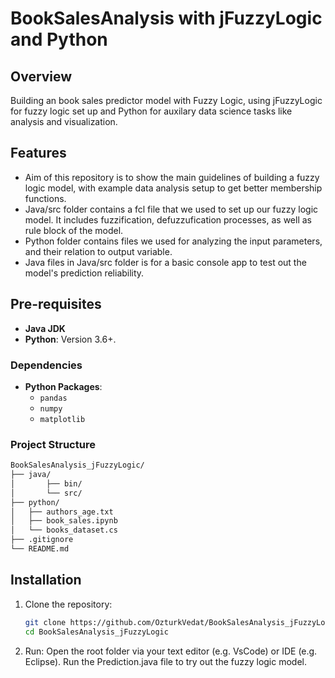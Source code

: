 # BookSalesAnalysis with jFuzzyLogic and Python

## Overview

Building an book sales predictor model with Fuzzy Logic, using jFuzzyLogic for fuzzy logic set up and Python for auxilary data science tasks like analysis and visualization.

## Features

- Aim of this repository is to show the main guidelines of building a fuzzy logic model, with example data analysis setup to get better membership functions.
- Java/src folder contains a fcl file that we used to set up our fuzzy logic model. It includes fuzzification, defuzzufication processes, as well as rule block of the model.
- Python folder contains files we used for analyzing the input parameters, and their relation to output variable.
- Java files in Java/src folder is for a basic console app to test out the model's prediction reliability.


## Pre-requisites
- **Java JDK**
- **Python**: Version 3.6+.
  
### Dependencies
- **Python Packages**:
  - `pandas`
  - `numpy`
  - `matplotlib`

### Project Structure
```bash
BookSalesAnalysis_jFuzzyLogic/
├── java/
│       ├── bin/
│       └── src/
├── python/
│   ├── authors_age.txt
│   ├── book_sales.ipynb
│   └── books_dataset.cs
├── .gitignore
└── README.md        
 ```

## Installation
1. Clone the repository:
   ```bash
   git clone https://github.com/OzturkVedat/BookSalesAnalysis_jFuzzyLogic.git
   cd BookSalesAnalysis_jFuzzyLogic

2. Run:
  Open the root folder via your text editor (e.g. VsCode) or IDE (e.g. Eclipse). Run the Prediction.java file to try out the fuzzy logic model.
